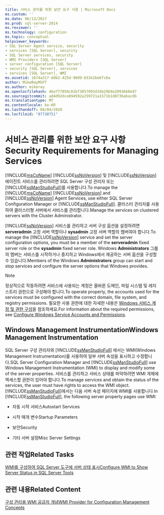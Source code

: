 ```yaml
---
title: 서비스 관리를 위한 보안 요구 사항 | Microsoft Docs
ms.custom: ''
ms.date: 06/13/2017
ms.prod: sql-server-2014
ms.reviewer: ''
ms.technology: configuration
ms.topic: conceptual
helpviewer_keywords:
- SQL Server Agent service, security
- services [SQL Server], security
- SQL Server services, security
- WMI Providers [SQL Server]
- server configuration [SQL Server]
- security [SQL Server], services
- services [SQL Server], WMI
ms.assetid: 1874a317-ddb2-425d-98d9-b53e1be6fc6a
author: MikeRayMSFT
ms.author: mikeray
ms.openlocfilehash: 46a777858c01bf3057093d34b29b9a2093668e97
ms.sourcegitcommit: ad4d92dce894592a259721a1571b1d8736abacdb
ms.translationtype: MT
ms.contentlocale: ko-KR
ms.lasthandoff: 08/04/2020
ms.locfileid: "87738751"
---
```

# <a name="security-requirements-for-managing-services"></a><span data-ttu-id="bdac1-102">서비스 관리를 위한 보안 요구 사항</span><span class="sxs-lookup"><span data-stu-id="bdac1-102">Security Requirements for Managing Services</span></span>
  <span data-ttu-id="bdac1-103">[!INCLUDE[msCoName](../../includes/msconame-md.md)] [!INCLUDE[ssNoVersion](../../includes/ssnoversion-md.md)] 및 [!INCLUDE[ssNoVersion](../../includes/ssnoversion-md.md)] 에이전트 서비스를 관리하려면 SQL Server 구성 관리자 또는 [!INCLUDE[ssManStudioFull](../../includes/ssmanstudiofull-md.md)]를 사용합니다.</span><span class="sxs-lookup"><span data-stu-id="bdac1-103">To manage the [!INCLUDE[msCoName](../../includes/msconame-md.md)] [!INCLUDE[ssNoVersion](../../includes/ssnoversion-md.md)] and [!INCLUDE[ssNoVersion](../../includes/ssnoversion-md.md)] Agent Services, use either SQL Server Configuration Manager or [!INCLUDE[ssManStudioFull](../../includes/ssmanstudiofull-md.md)].</span></span> <span data-ttu-id="bdac1-104">클러스터 관리자를 사용하여 클러스터형 서버에서 서비스를 관리합니다.</span><span class="sxs-lookup"><span data-stu-id="bdac1-104">Manage the services on clustered servers with the Cluster Administrator.</span></span>  
  
 <span data-ttu-id="bdac1-105">[!INCLUDE[ssNoVersion](../../includes/ssnoversion-md.md)] 서비스를 관리하고 서버 구성 옵션을 설정하려면 **serveradmin** 고정 서버 역할이나 **sysadmin** 고정 서버 역할의 멤버여야 합니다.</span><span class="sxs-lookup"><span data-stu-id="bdac1-105">To manage the [!INCLUDE[ssNoVersion](../../includes/ssnoversion-md.md)] service and set the server configuration options, you must be a member of the **serveradmin** fixed server role or the **sysadmin** fixed server role.</span></span> <span data-ttu-id="bdac1-106">Windows **Administrators** 그룹의 멤버는 서비스를 시작하거나 중지하고 Windows에서 제공하는 서버 옵션을 구성할 수 있습니다.</span><span class="sxs-lookup"><span data-stu-id="bdac1-106">Members of the Windows **Administrators** group can start and stop services and configure the server options that Windows provides.</span></span>  
  
> [!NOTE]  
>  <span data-ttu-id="bdac1-107">정상적으로 작동하려면 서비스에 사용되는 계정은 올바른 도메인, 파일 시스템 및 레지스트리 권한으로 구성해야 합니다.</span><span class="sxs-lookup"><span data-stu-id="bdac1-107">To operate properly, the accounts used for the services must be configured with the correct domain, file system, and registry permissions.</span></span> <span data-ttu-id="bdac1-108">필요한 사용 권한에 대한 자세한 내용은 [Windows 서비스 계정 및 권한 구성](configure-windows-service-accounts-and-permissions.md)을 참조하세요.</span><span class="sxs-lookup"><span data-stu-id="bdac1-108">For information about the required permissions, see [Configure Windows Service Accounts and Permissions](configure-windows-service-accounts-and-permissions.md).</span></span>  
  
## <a name="windows-management-instrumentation"></a><span data-ttu-id="bdac1-109">Windows Management Instrumentation</span><span class="sxs-lookup"><span data-stu-id="bdac1-109">Windows Management Instrumentation</span></span>  
 <span data-ttu-id="bdac1-110">SQL Server 구성 관리자와 [!INCLUDE[ssManStudioFull](../../includes/ssmanstudiofull-md.md)] 에서는 WMI(Windows Management Instrumentation)를 사용하여 일부 서버 속성을 표시하고 수정합니다.</span><span class="sxs-lookup"><span data-stu-id="bdac1-110">SQL Server Configuration Manager and [!INCLUDE[ssManStudioFull](../../includes/ssmanstudiofull-md.md)] use Windows Management Instrumentation (WMI) to display and modify some of the server properties.</span></span> <span data-ttu-id="bdac1-111">서비스를 관리하고 서비스 상태를 파악하려면 WMI 개체에 액세스할 권한이 있어야 합니다.</span><span class="sxs-lookup"><span data-stu-id="bdac1-111">To manage services and obtain the status of the services, the user must have rights to access the WMI object.</span></span> <span data-ttu-id="bdac1-112">[!INCLUDE[ssManStudioFull](../../includes/ssmanstudiofull-md.md)]에서는 다음 서버 속성 페이지에 WMI를 사용합니다.</span><span class="sxs-lookup"><span data-stu-id="bdac1-112">In [!INCLUDE[ssManStudioFull](../../includes/ssmanstudiofull-md.md)], the following server property pages use WMI:</span></span>  
  
-   <span data-ttu-id="bdac1-113">자동 시작 서비스</span><span class="sxs-lookup"><span data-stu-id="bdac1-113">Autostart Services</span></span>  
  
-   <span data-ttu-id="bdac1-114">시작 매개 변수</span><span class="sxs-lookup"><span data-stu-id="bdac1-114">Startup Parameters</span></span>  
  
-   <span data-ttu-id="bdac1-115">보안</span><span class="sxs-lookup"><span data-stu-id="bdac1-115">Security</span></span>  
  
-   <span data-ttu-id="bdac1-116">기타 서버 설정</span><span class="sxs-lookup"><span data-stu-id="bdac1-116">Misc Server Settings</span></span>  
  
## <a name="related-tasks"></a><span data-ttu-id="bdac1-117">관련 작업</span><span class="sxs-lookup"><span data-stu-id="bdac1-117">Related Tasks</span></span>  
 [<span data-ttu-id="bdac1-118">WMI를 구성하여 SQL Server 도구에 서버 상태 표시</span><span class="sxs-lookup"><span data-stu-id="bdac1-118">Configure WMI to Show Server Status in SQL Server Tools</span></span>](../../ssms/configure-wmi-to-show-server-status-in-sql-server-tools.md)  
  
## <a name="related-content"></a><span data-ttu-id="bdac1-119">관련 내용</span><span class="sxs-lookup"><span data-stu-id="bdac1-119">Related Content</span></span>  
 [<span data-ttu-id="bdac1-120">구성 관리용 WMI 공급자 개념</span><span class="sxs-lookup"><span data-stu-id="bdac1-120">WMI Provider for Configuration Management Concepts</span></span>](../../relational-databases/wmi-provider-configuration/wmi-provider-for-configuration-management.md)  
  
  
